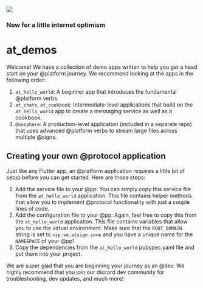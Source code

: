 <img src="https://atsign.dev/assets/img/@developersmall.png?sanitize=true">

### Now for a little internet optimism

# at_demos

Welcome! We have a collection of demo apps written to help you get a head start on your @platform journey. We recommend looking at the apps in the following order:

1. `at_hello_world`: A beginner app that introduces the fundamental @platform verbs.
2. `at_chats`, `at_cookbook`: Intermediate-level applications that build on the `at_hello_world` app to create a messaging service as well as a cookbook. 
3. `@mosphere`: A production-level application (included in a separate repo) that uses advanced @platform verbs to stream large files across multiple @signs.

## Creating your own @protocol application

Just like any Flutter app, an @platform application requires a little bit of setup before you can get started. Here are those steps:

1. Add the service file to your @pp: You can simply copy this service file from the `at_hello_world` application. This file contains helper methods that allow you to implement @protocol functionality with just a couple lines of code. 
2. Add the configuration file to your @pp: Again, feel free to copy this from the `at_hello_world` application. This file contains variables that allow you to use the virtual environment. Make sure that the `ROOT_DOMAIN` string is set to `vip.ve.atsign.zone` and you have a unique name for the `NAMESPACE` of your @pp!
3. Copy the dependencies from the `at_hello_world` pubspec.yaml file and put them into your project.


We are super glad that you are beginning your journey as an @dev. We highly recommend that you join our discord dev community for troubleshooting, dev updates, and much more! 
